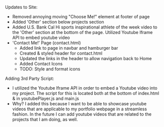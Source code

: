Updates to Site:
- Removed annoying moving "Choose Me!" element at footer of page
- Added 'Other' section below projects section
- Added U.S. Bank Cal Hi sports inspirational athlete of the week video to the 'Other' section at the bottom of the page. Utilized Youtube Iframe API to embed youtube video
- 'Contact Me!' Page (contact.html)
    - Added link to page in navbar and hamburger bar
    - Created & styled header for contact.html
    - Updated the links in the header to allow navigation back to Home
    - Added Contact Icons
    - TODO: Style and format icons

Adding 3rd Party Script:
- I utilized the Youtube Iframe API in order to embed a Youtube video into my 
project. The script for this is located both at the bottom of index.html & in youtubePlayer.js and main.js
- Why? I added this because I want to be able to showcase youtube videos that are applicable to my portfolio webpage in a streamless fashion. In the future I can add youtube videos that are related to the projects that I am doing, as well.